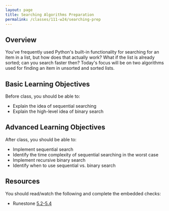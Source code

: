 ```yaml
---
layout: page
title: Searching Algorithms Preparation
permalink: /classes/111-w24/searching-prep
---
```


## Overview
You've frequently used Python's built-in functionality for searching for an item in a list, but how does that actually work? What if the list is already sorted; can you search faster then?
Today's focus will be on two algorithms used for finding an item in unsorted and sorted lists.

## Basic Learning Objectives
Before class, you should be able to:
* Explain the idea of sequential searching
* Explain the high-level idea of binary search

## Advanced Learning Objectives
After class, you should be able to:
* Implement sequential search
* Identify the time complexity of sequential searching in the worst case
* Implement recursive binary search
* Identify when to use sequential vs. binary search

## Resources
You should read/watch the following and complete the embedded checks:
* Runestone [5.2-5.4](https://moodle.carleton.edu/mod/lti/view.php?id=913308)